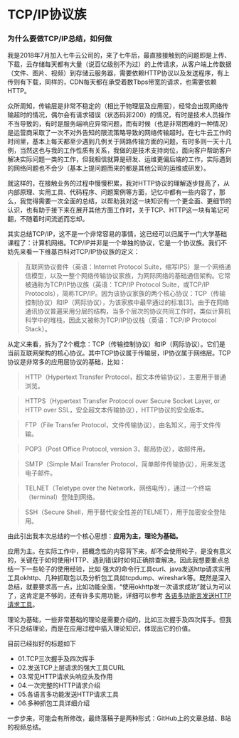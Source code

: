 
# TCP/IP协议族

### 为什么要做TCP/IP总结，如何做

我是2018年7月加入七牛云公司的，来了七牛后，最直接接触到的问题即是上传、下载，云存储每天都有大量（说百亿级别不为过）的上传请求，从客户端上传数据（文件、图片、视频）到存储云服务器，需要依赖HTTP协议以及发送程序，有上传则有下载，同样的，CDN每天都在承受着数Tbps带宽的请求，也需要依赖HTTP。

众所周知，传输层是非常不稳定的（相比于物理层及应用层），经常会出现网络传输超时的情况，偶尔会有请求错误（状态码非200）的情况，有时是技术人员操作不当导致的，有时是服务端响应异常问题，而有时候（也是非常困难的一种情况）是运营商采取了一次不对外告知的限流策略导致的网络传输超时。在七牛云工作的时间里，基本上每天都至少遇到几例关于网路传输方面的问题，有时多则一天十几例，当然这也与我的工作性质有关系，我做的是技术支持岗位，面向客户帮助客户解决实际问题一类的工作，但我相信就算是研发、运维更偏后端的工作，实际遇到的网络问题也不会少（基本上提问题而来的都是其他公司的运维或研发）。

就这样的，在接触业务的过程中慢慢积累，我对HTTP协议的理解逐步提高了，从内部原理、实用工具、代码程序、问题案例等方面，记忆中都有一些内容了，那么，我觉得需要一次全面的总结，以帮助我对这一块知识有一个更全面、更细节的认识，也有助于接下来在展开其他方面工作时，关于TCP、HTTP这一块有笔记可翻，不随着时间流逝而忘却。

其实总结TCP/IP，这不是一个非常容易的事情，这已经可以归属于一门大学基础课程了：计算机网络。TCP/IP并非是一个单独的协议，它是一个协议族。我们不妨先来看一下维基百科对TCP/IP协议族的定义：

> 互联网协议套件（英语：Internet Protocol Suite，缩写IPS）是一个网络通信模型，以及一整个网络传输协议家族，为网际网络的基础通信架构。它常被通称为TCP/IP协议族（英语：TCP/IP Protocol Suite，或TCP/IP Protocols），简称TCP/IP。因为该协议家族的两个核心协议：TCP（传输控制协议）和IP（网际协议），为该家族中最早通过的标准[3]。由于在网络通讯协议普遍采用分层的结构，当多个层次的协议共同工作时，类似计算机科学中的堆栈，因此又被称为TCP/IP协议栈（英语：TCP/IP Protocol Stack）。

从定义来看，拆为了2个概念：TCP（传输控制协议）和IP（网际协议）。它们是当前互联网架构的核心协议。其中TCP协议属于传输层，IP协议属于网络层。TCP协议是非常多的应用层协议的基础，比如：

> HTTP（Hypertext Transfer Protocol，超文本传输协议），主要用于普通浏览。

> HTTPS（Hypertext Transfer Protocol over Secure Socket Layer, or HTTP over SSL，安全超文本传输协议），HTTP协议的安全版本。

> FTP（File Transfer Protocol，文件传输协议），由名知义，用于文件传输。

> POP3（Post Office Protocol, version 3，邮局协议），收邮件用。

> SMTP（Simple Mail Transfer Protocol，简单邮件传输协议），用来发送电子邮件。

> TELNET（Teletype over the Network，网络电传），通过一个终端（terminal）登陆到网络。

> SSH（Secure Shell，用于替代安全性差的TELNET），用于加密安全登陆用。

由此引出我本次总结的一个核心思想：**应用为主，理论为基础。**

应用为主。在实际工作中，把概念性的内容背下来，却不会使用轮子，是没有意义的，关键在于如何使用HTTP、遇到错误时如何正确排查解决。因此我想要重点总结一下一些轮子的使用经验，比如 强大的命令行工具curl、java发送http请求实用工具okhttp、几种抓取包以及分析包工具如tcpdump、wireshark等。既然是深入总结，就要要求高一点，比如功能全面，“使用okhttp发一次请求成功”就认为可以了，这肯定是不够的，还有许多实用功能，详细可以参考 [各语多功能言发送HTTP请求工具](05.各语言多功能发送HTTP请求工具)。

理论为基础，一些非常基础的理论是需要介绍的，比如三次握手及四次挥手。但我不只总结理论，而是在应用过程中插入理论知识，体现出它的价值。

目前已经拟好的标题如下

- 01.TCP三次握手及四次挥手
- 02.发送TCP上层请求的强大工具CURL
- 03.常见HTTP请求头响应头及作用
- 04.一次完整的HTTP请求介绍
- 05.各语言多功能发送HTTP请求工具
- 06.多种抓包工具详细介绍

一步步来，可能会有所修改，最终落稿子是两种形式：GitHub上的文章总结、B站的视频总结。
